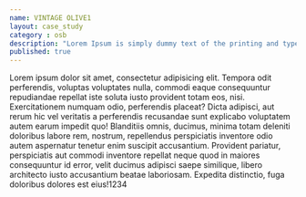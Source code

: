 ```yaml
---
name: VINTAGE OLIVE1
layout: case_study
category : osb
description: "Lorem Ipsum is simply dummy text of the printing and typesetting industry. Lorem Ipsum has been the industry's standard dummy text ever since the 1500s, when an unknown printer took a galley of type and scrambled it to make a type specimen book. It has survived."
published: true
---
```



Lorem ipsum dolor sit amet, consectetur adipisicing elit. Tempora odit perferendis, voluptas voluptates nulla, commodi eaque consequuntur repudiandae repellat iste soluta iusto provident totam eos, nisi. Exercitationem numquam odio, perferendis placeat? Dicta adipisci, aut rerum hic vel veritatis a perferendis recusandae sunt explicabo voluptatem autem earum impedit quo! Blanditiis omnis, ducimus, minima totam deleniti doloribus labore rem, nostrum, repellendus perspiciatis inventore odio autem aspernatur tenetur enim suscipit accusantium. Provident pariatur, perspiciatis aut commodi inventore repellat neque quod in maiores consequuntur id error, velit ducimus adipisci saepe similique, libero architecto iusto accusantium beatae laboriosam. Expedita distinctio, fuga doloribus dolores est eius!1234
